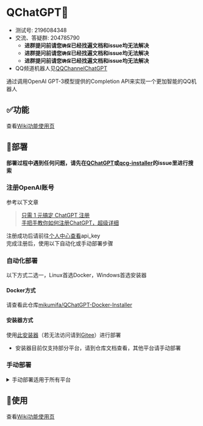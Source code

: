 # QChatGPT🤖

- 测试号: 2196084348
- 交流、答疑群: 204785790 
  - **进群提问前请您`确保`已经找遍文档和issue均无法解决**  
  - **进群提问前请您`确保`已经找遍文档和issue均无法解决**  
  - **进群提问前请您`确保`已经找遍文档和issue均无法解决**  
- QQ频道机器人见[QQChannelChatGPT](https://github.com/Soulter/QQChannelChatGPT)

通过调用OpenAI GPT-3模型提供的Completion API来实现一个更加智能的QQ机器人  

## ✅功能

查看[Wiki功能使用页](https://github.com/RockChinQ/QChatGPT/wiki/%E5%8A%9F%E8%83%BD%E4%BD%BF%E7%94%A8#%E5%8A%9F%E8%83%BD%E7%82%B9%E5%88%97%E4%B8%BE)

## 🔩部署

**部署过程中遇到任何问题，请先在[QChatGPT](https://github.com/RockChinQ/QChatGPT/issues)或[qcg-installer](https://github.com/RockChinQ/qcg-installer/issues)的issue里进行搜索**

### 注册OpenAI账号

参考以下文章

> [只需 1 元搞定 ChatGPT 注册](https://zhuanlan.zhihu.com/p/589470082)  
> [手把手教你如何注册ChatGPT，超级详细](https://guxiaobei.com/51461)

注册成功后请前往[个人中心查看](https://beta.openai.com/account/api-keys)api_key  
完成注册后，使用以下自动化或手动部署步骤

### 自动化部署

以下方式二选一，Linux首选Docker，Windows首选安装器

#### Docker方式

请查看此仓库[mikumifa/QChatGPT-Docker-Installer](https://github.com/mikumifa/QChatGPT-Docker-Installer)

#### 安装器方式
使用[此安装器](https://github.com/RockChinQ/qcg-installer)（若无法访问请到[Gitee](https://gitee.com/RockChin/qcg-installer)）进行部署

- 安装器目前仅支持部分平台，请到仓库文档查看，其他平台请手动部署

### 手动部署
<details>
<summary>手动部署适用于所有平台</summary>

- 请使用Python 3.9.x以上版本  
- 请注意OpenAI账号额度消耗  
  - 每个账户仅有18美元免费额度，如未绑定银行卡，则会在超出时报错  
  - OpenAI收费标准：默认使用的`text-davinci-003`模型 0.02美元/千字  

#### 配置Mirai

按照[此教程](https://yiri-mirai.wybxc.cc/tutorials/01/configuration)配置Mirai及YiriMirai  
启动mirai-console后，使用`login`命令登录QQ账号，保持mirai-console运行状态

#### 配置主程序

1. 克隆此项目

```bash
git clone https://github.com/RockChinQ/QChatGPT
cd QChatGPT
```

2. 安装依赖

```bash
pip3 install yiri-mirai openai colorlog func_timeout
pip3 install dulwich
```

3. 运行一次主程序，生成配置文件

```bash
python3 main.py
```

4. 编辑配置文件`config.py`

按照文件内注释填写配置信息

5. 运行主程序

```bash
python3 main.py
```

无报错信息即为运行成功

**常见问题**

- mirai登录提示`QQ版本过低`，见[此issue](https://github.com/RockChinQ/QChatGPT/issues/38)
- 如提示安装`uvicorn`或`hypercorn`请*不要*安装，这两个不是必需的，目前存在未知原因bug
- 如报错`TypeError: As of 3.10, the *loop* parameter was removed from Lock() since it is no longer necessary`, 请参考 [此处](https://github.com/RockChinQ/QChatGPT/issues/5)


</details>

## 🚀使用

查看[Wiki功能使用页](https://github.com/RockChinQ/QChatGPT/wiki/%E5%8A%9F%E8%83%BD%E4%BD%BF%E7%94%A8#%E4%BD%BF%E7%94%A8%E6%96%B9%E5%BC%8F)
